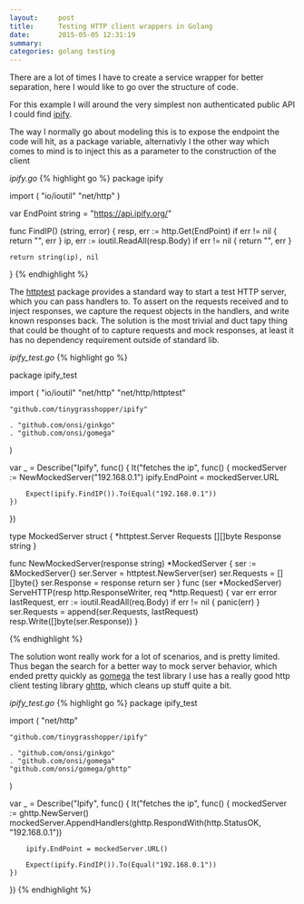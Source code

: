 ```yaml
---
layout:     post
title:      Testing HTTP client wrappers in Golang
date:       2015-05-05 12:31:19
summary:
categories: golang testing
---
```


There are a lot of times I have to create a service wrapper for better separation,
here I would like to go over the structure of code.

For this example I will around the very simplest non authenticated public API I could find [ipify](http://www.ipify.org/).

The way I normally go about modeling this is to expose the endpoint the code will hit, as a package variable, alternativly I the other way which comes to mind is to inject this as a parameter to the construction of the client

_ipify.go_
{% highlight go %}
package ipify

import (
	"io/ioutil"
	"net/http"
)

var EndPoint string = "https://api.ipify.org/"

func FindIP() (string, error) {
	resp, err := http.Get(EndPoint)
	if err != nil {
		return "", err
	}
	ip, err := ioutil.ReadAll(resp.Body)
	if err != nil {
		return "", err
	}

	return string(ip), nil
}
{% endhighlight %}

The [httptest](http://golang.org/pkg/net/http/httptest/) package provides a standard way to start a test HTTP server, which you can pass handlers to. To assert on the requests received and to inject responses, we capture the request objects in the handlers, and write known responses back. The solution is the most trivial and duct tapy thing that could be thought of to capture requests and mock responses, at least it has no dependency requirement outside of standard lib.

_ipify\_test.go_
{% highlight go %}

package ipify_test

import (
	"io/ioutil"
	"net/http"
	"net/http/httptest"

	"github.com/tinygrasshopper/ipify"

	. "github.com/onsi/ginkgo"
	. "github.com/onsi/gomega"
)

var _ = Describe("Ipify", func() {
	It("fetches the ip", func() {
		mockedServer := NewMockedServer("192.168.0.1")
		ipify.EndPoint = mockedServer.URL

		Expect(ipify.FindIP()).To(Equal("192.168.0.1"))
	})
})

type MockedServer struct {
	*httptest.Server
	Requests [][]byte
	Response string
}

func NewMockedServer(response string) *MockedServer {
	ser := &MockedServer{}
	ser.Server = httptest.NewServer(ser)
	ser.Requests = [][]byte{}
	ser.Response = response
	return ser
}
func (ser *MockedServer) ServeHTTP(resp http.ResponseWriter, req *http.Request) {
	var err error
	lastRequest, err := ioutil.ReadAll(req.Body)
	if err != nil {
		panic(err)
	}
	ser.Requests = append(ser.Requests, lastRequest)
	resp.Write([]byte(ser.Response))
}

{% endhighlight %}

The solution wont really work for a lot of scenarios, and is pretty limited. Thus began the search for a better way to mock server behavior, which ended pretty quickly as [gomega](http://onsi.github.io/gomega/) the test library I use has a really good http client testing library [ghttp](http://onsi.github.io/gomega/#ghttp-testing-http-clients), which cleans up stuff quite a bit. 

_ipify\_test.go_
{% highlight go %}
package ipify_test

import (
	"net/http"

	"github.com/tinygrasshopper/ipify"

	. "github.com/onsi/ginkgo"
	. "github.com/onsi/gomega"
	"github.com/onsi/gomega/ghttp"
)

var _ = Describe("Ipify", func() {
	It("fetches the ip", func() {
		mockedServer := ghttp.NewServer()
		mockedServer.AppendHandlers(ghttp.RespondWith(http.StatusOK, "192.168.0.1"))

		ipify.EndPoint = mockedServer.URL()

		Expect(ipify.FindIP()).To(Equal("192.168.0.1"))
	})
})
{% endhighlight %}

